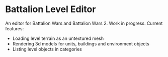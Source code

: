 # Battalion Level Editor
An editor for Battalion Wars and Battalion Wars 2. Work in progress.
Current features: 
* Loading level terrain as an untextured mesh
* Rendering 3d models for units, buildings and environment objects
* Listing level objects in categories
